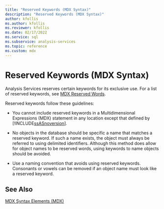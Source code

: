```yaml
---
title: "Reserved Keywords (MDX Syntax)"
description: "Reserved Keywords (MDX Syntax)"
author: kfollis
ms.author: kfollis
ms.reviewer: kfollis
ms.date: 02/17/2022
ms.service: sql
ms.subservice: analysis-services
ms.topic: reference
ms.custom: mdx
---
```

# Reserved Keywords (MDX Syntax)


  Analysis Services reserves certain keywords for its exclusive use. For a list of reserved keywords, see [MDX Reserved Words](../mdx/mdx-reserved-words.md).  
  
 Reserved keywords follow these guidelines:  
  
-   You cannot include reserved keywords in a Multidimensional Expressions (MDX) statement in any location except that defined by [!INCLUDE[ssASnoversion](../includes/ssasnoversion-md.md)].  
  
-   No objects in the database should be specific a name that matches a reserved keyword. If such a name exists, the object must always be referred to using delimited identifiers. Although this method does allow for object names to be reserved words, using keywords to name objects should be avoided.  
  
-   Use a naming convention that avoids using reserved keywords. Consonants or vowels can be removed if an object name must look like a reserved keyword.  
  
## See Also  
 [MDX Syntax Elements &#40;MDX&#41;](../mdx/mdx-syntax-elements-mdx.md)  
  
  
